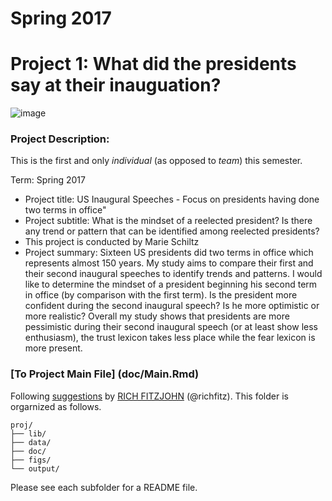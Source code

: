 # Spring 2017
# Project 1: What did the presidents say at their inauguation?

![image](figs/title.jpg)

### Project Description:
This is the first and only *individual* (as opposed to *team*) this semester.

Term: Spring 2017

+ Project title: US Inaugural Speeches - Focus on presidents having done two terms in office"
+ Project subtitle: What is the mindset of a reelected president? Is there any trend or pattern that can be identified among reelected presidents?
+ This project is conducted by Marie Schiltz
+ Project summary: Sixteen US presidents did two terms in office which represents almost 150 years. My study aims to compare their first and their second inaugural speeches to identify trends and patterns. I would like to determine the mindset of a president beginning his second term in office (by comparison with the first term). Is the president more confident during the second inaugural speech? Is he more optimistic or more realistic? Overall my study shows that presidents are more pessimistic during their second inaugural speech (or at least show less enthusiasm), the trust lexicon takes less place while the fear lexicon is more present. 

### [To Project Main File] (doc/Main.Rmd)

Following [suggestions](http://nicercode.github.io/blog/2013-04-05-projects/) by [RICH FITZJOHN](http://nicercode.github.io/about/#Team) (@richfitz). This folder is orgarnized as follows.

```
proj/
├── lib/
├── data/
├── doc/
├── figs/
└── output/
```

Please see each subfolder for a README file.
